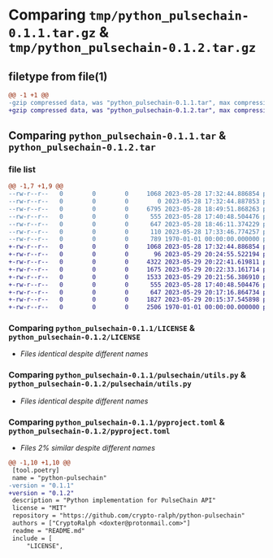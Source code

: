 # Comparing `tmp/python_pulsechain-0.1.1.tar.gz` & `tmp/python_pulsechain-0.1.2.tar.gz`

## filetype from file(1)

```diff
@@ -1 +1 @@
-gzip compressed data, was "python_pulsechain-0.1.1.tar", max compression
+gzip compressed data, was "python_pulsechain-0.1.2.tar", max compression
```

## Comparing `python_pulsechain-0.1.1.tar` & `python_pulsechain-0.1.2.tar`

### file list

```diff
@@ -1,7 +1,9 @@
--rw-r--r--   0        0        0     1068 2023-05-28 17:32:44.886854 python_pulsechain-0.1.1/LICENSE
--rw-r--r--   0        0        0        0 2023-05-28 17:32:44.887853 python_pulsechain-0.1.1/pulsechain/__init__.py
--rw-r--r--   0        0        0     6795 2023-05-28 18:49:51.868263 python_pulsechain-0.1.1/pulsechain/pulsechain.py
--rw-r--r--   0        0        0      555 2023-05-28 17:40:48.504476 python_pulsechain-0.1.1/pulsechain/utils.py
--rw-r--r--   0        0        0      647 2023-05-28 18:46:11.374229 python_pulsechain-0.1.1/pyproject.toml
--rw-r--r--   0        0        0      110 2023-05-28 17:33:46.774257 python_pulsechain-0.1.1/README.md
--rw-r--r--   0        0        0      789 1970-01-01 00:00:00.000000 python_pulsechain-0.1.1/PKG-INFO
+-rw-r--r--   0        0        0     1068 2023-05-28 17:32:44.886854 python_pulsechain-0.1.2/LICENSE
+-rw-r--r--   0        0        0       96 2023-05-29 20:24:55.522194 python_pulsechain-0.1.2/pulsechain/__init__.py
+-rw-r--r--   0        0        0     4322 2023-05-29 20:22:41.619811 python_pulsechain-0.1.2/pulsechain/account.py
+-rw-r--r--   0        0        0     1675 2023-05-29 20:22:33.161714 python_pulsechain-0.1.2/pulsechain/token.py
+-rw-r--r--   0        0        0     1533 2023-05-29 20:21:56.386910 python_pulsechain-0.1.2/pulsechain/transaction.py
+-rw-r--r--   0        0        0      555 2023-05-28 17:40:48.504476 python_pulsechain-0.1.2/pulsechain/utils.py
+-rw-r--r--   0        0        0      647 2023-05-29 20:17:16.864734 python_pulsechain-0.1.2/pyproject.toml
+-rw-r--r--   0        0        0     1827 2023-05-29 20:15:37.545898 python_pulsechain-0.1.2/README.md
+-rw-r--r--   0        0        0     2506 1970-01-01 00:00:00.000000 python_pulsechain-0.1.2/PKG-INFO
```

### Comparing `python_pulsechain-0.1.1/LICENSE` & `python_pulsechain-0.1.2/LICENSE`

 * *Files identical despite different names*

### Comparing `python_pulsechain-0.1.1/pulsechain/utils.py` & `python_pulsechain-0.1.2/pulsechain/utils.py`

 * *Files identical despite different names*

### Comparing `python_pulsechain-0.1.1/pyproject.toml` & `python_pulsechain-0.1.2/pyproject.toml`

 * *Files 2% similar despite different names*

```diff
@@ -1,10 +1,10 @@
 [tool.poetry]
 name = "python-pulsechain"
-version = "0.1.1"
+version = "0.1.2"
 description = "Python implementation for PulseChain API"
 license = "MIT"
 repository = "https://github.com/crypto-ralph/python-pulsechain"
 authors = ["CryptoRalph <doxter@protonmail.com>"]
 readme = "README.md"
 include = [
     "LICENSE",
```

